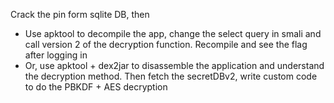 Crack the pin form sqlite DB, then
- Use apktool to decompile the app, change the select query in smali and call version 2 of the decryption function. Recompile and see the flag after logging in
- Or, use apktool + dex2jar to disassemble the application and understand the decryption method. Then fetch the secretDBv2, write custom code to do the PBKDF + AES decryption
